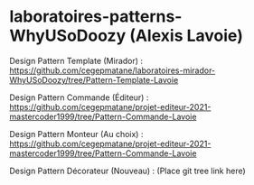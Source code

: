 # laboratoires-patterns-WhyUSoDoozy (Alexis Lavoie) #

Design Pattern Template (Mirador) : https://github.com/cegepmatane/laboratoires-mirador-WhyUSoDoozy/tree/Pattern-Template-Lavoie

Design Pattern Commande (Éditeur) : https://github.com/cegepmatane/projet-editeur-2021-mastercoder1999/tree/Pattern-Commande-Lavoie

Design Pattern Monteur (Au choix) : https://github.com/cegepmatane/projet-editeur-2021-mastercoder1999/tree/Pattern-Commande-Lavoie

Design Pattern Décorateur (Nouveau) : (Place git tree link here)

